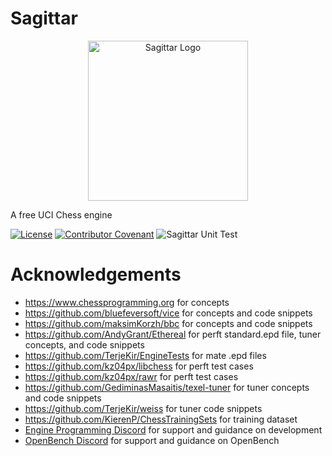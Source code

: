 # Sagittar

<p align="center">
    <img src="Sagittar.webp" width="256" height="256" alt="Sagittar Logo"/>
</p>

A free UCI Chess engine

[![License](https://img.shields.io/github/license/codemaniac/pixie)](LICENSE)
[![Contributor Covenant](https://img.shields.io/badge/Contributor%20Covenant-2.1-4baaaa.svg)](CODE_OF_CONDUCT.md)
![Sagittar Unit Test](https://github.com/codemaniac/Sagittar/actions/workflows/unit-test.yml/badge.svg)

# Acknowledgements

- https://www.chessprogramming.org for concepts
- https://github.com/bluefeversoft/vice for concepts and code snippets
- https://github.com/maksimKorzh/bbc for concepts and code snippets
- https://github.com/AndyGrant/Ethereal for perft standard.epd file, tuner concepts, and code snippets
- https://github.com/TerjeKir/EngineTests for mate .epd files
- https://github.com/kz04px/libchess for perft test cases
- https://github.com/kz04px/rawr for perft test cases
- https://github.com/GediminasMasaitis/texel-tuner for tuner concepts and code snippets
- https://github.com/TerjeKir/weiss for tuner code snippets
- https://github.com/KierenP/ChessTrainingSets for training dataset
- [Engine Programming Discord](https://discord.com/invite/F6W6mMsTGN) for support and guidance on development
- [OpenBench Discord](https://discord.com/invite/9MVg7fBTpM) for support and guidance on OpenBench

